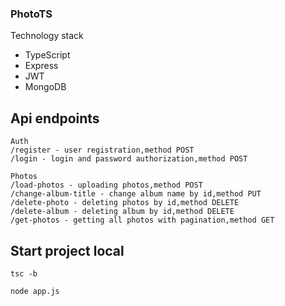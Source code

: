 ### PhotoTS
Technology stack
- TypeScript
- Express
- JWT
- MongoDB


## Api endpoints

```
Auth
/register - user registration,method POST
/login - login and password authorization,method POST

Photos
/load-photos - uploading photos,method POST
/change-album-title - change album name by id,method PUT
/delete-photo - deleting photos by id,method DELETE
/delete-album - deleting album by id,method DELETE
/get-photos - getting all photos with pagination,method GET
```

<h2>Start project local</h2>

```
tsc -b

node app.js
```
